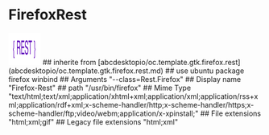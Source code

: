 # FirefoxRest
<img src='icons/rest.svg' height='64px' width='64px'>
## inherite from
[abcdesktopio/oc.template.gtk.firefox.rest](abcdesktopio/oc.template.gtk.firefox.rest.md)
## use ubuntu package
firefox winbind
## Arguments
"--class=Rest.Firefox"
## Display name
"Firefox-Rest"
## path
"/usr/bin/firefox"
## Mime Type
"text/html;text/xml;application/xhtml+xml;application/xml;application/rss+xml;application/rdf+xml;x-scheme-handler/http;x-scheme-handler/https;x-scheme-handler/ftp;video/webm;application/x-xpinstall;"
## File extensions
"html;xml;gif"
## Legacy file extensions
"html;xml"
